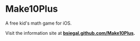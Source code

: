 Make10Plus
==========

A free kid's math game for iOS.

Visit the information site at **[bsiegal.github.com/Make10Plus](http://bsiegal.github.com/Make10Plus).**
